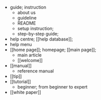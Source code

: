 - guide; instruction
    - about us
    - guideline
    - README
    - setup instruction;
    - step-by-step guide;
- help centre; [[help database]]; 
- help menu
- [[home page]]; homepage; [[main page]];
    - main article
    - [[welcome]]
- [[manual]]
    - reference manual
- [[tip]]
- [[tutorial]]
    - beginner; from beginner to expert
- [[white paper]]
